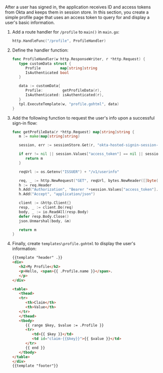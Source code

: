 After a user has signed in, the application receives ID and access tokens from Okta and keeps them in session store. In this section, you create a simple profile page that uses an access token to query for and display a user's basic information.

1. Add a route handler for `/profile` to `main()` in `main.go`:

   ```go
   http.HandleFunc("/profile", ProfileHandler)
   ```

1. Define the handler function:

   ```go
   func ProfileHandler(w http.ResponseWriter, r *http.Request) {
      type customData struct {
         Profile         map[string]string
         IsAuthenticated bool
      }

      data := customData{
         Profile:         getProfileData(r),
         IsAuthenticated: isAuthenticated(r),
      }
      tpl.ExecuteTemplate(w, "profile.gohtml", data)
   }
   ```

1. Add the following function to request the user's info upon a successful sign-in flow:

   ```go
   func getProfileData(r *http.Request) map[string]string {
      m := make(map[string]string)

      session, err := sessionStore.Get(r, "okta-hosted-signin-session-store")

      if err != nil || session.Values["access_token"] == nil || session.Values["access_token"] == "" {
         return m
      }

      reqUrl := os.Getenv("ISSUER") + "/v1/userinfo"

      req, _ := http.NewRequest("GET", reqUrl, bytes.NewReader([]byte("")))
      h := req.Header
      h.Add("Authorization", "Bearer "+session.Values["access_token"].(string))
      h.Add("Accept", "application/json")

      client := &http.Client{}
      resp, _ := client.Do(req)
      body, _ := io.ReadAll(resp.Body)
      defer resp.Body.Close()
      json.Unmarshal(body, &m)

      return m
   }
   ```

1. Finally, create `templates\profile.gohtml` to display the user's information:

   ```html
   {{template "header" .}}
   <div>
      <h2>My Profile</h2>
      <p>Hello, <span>{{ .Profile.name }}</span>.
      </p>
   </div>

   <table>
      <thead>
      <tr>
         <th>Claim</th>
         <th>Value</th>
      </tr>
      </thead>
      <tbody>
         {{ range $key, $value := .Profile }}
         <tr>
            <td>{{ $key }}</td>
            <td id="claim-{{$key}}">{{ $value }}</td>
         </tr>
         {{ end }}
      </tbody>
   </table>
   </div>
   {{template "footer"}}
   ```
